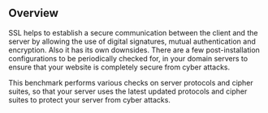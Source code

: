 ## Overview

SSL helps to establish a secure communication between the client and the server by allowing the use of digital signatures, mutual authentication and encryption. Also it has its own downsides. There are a few post-installation configurations to be periodically checked for, in your domain servers to ensure that your website is completely secure from cyber attacks.

This benchmark performs various checks on server protocols and cipher suites, so that your server uses the latest updated protocols and cipher suites to protect your server from cyber attacks.
